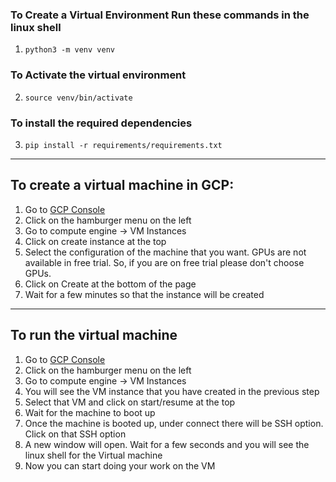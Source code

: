 ### To Create a Virtual Environment Run these commands in the linux shell
1. `python3 -m venv venv`

### To Activate the virtual environment
2. `source venv/bin/activate`

### To install the required dependencies
3. `pip install -r requirements/requirements.txt`


---
## To create a virtual machine in GCP:
1. Go to [GCP Console](https://console.cloud.google.com/)
2. Click on the hamburger menu on the left
3. Go to compute engine -> VM Instances
4. Click on create instance at the top
5. Select the configuration of the machine that you want. GPUs are not available in free trial. So, if you are on free trial please don't choose GPUs.
6. Click on Create at the bottom of the page
7. Wait for a few minutes so that the instance will be created

---
## To run the virtual machine
1. Go to [GCP Console](https://console.cloud.google.com/)
2. Click on the hamburger menu on the left
3. Go to compute engine -> VM Instances
4. You will see the VM instance that you have created in the previous step
5. Select that VM and click on start/resume at the top
6. Wait for the machine to boot up
7. Once the machine is booted up, under connect there will be SSH option. Click on that SSH option
8. A new window will open. Wait for a few seconds and you will see the linux shell for the Virtual machine
9. Now you can start doing your work on the VM
